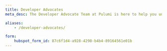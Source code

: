 ```yaml
---
title: Developer Advocates
meta_desc: The Developer Advocate Team at Pulumi is here to help you understand cloud engineering to build, deploy, and manage your whole stack. Use this page to reach us.

aliases:
    - /developer-advocates/

form:
    hubspot_form_id: 87c6f1d4-a928-4298-b4b4-89164561e01b
---
```

